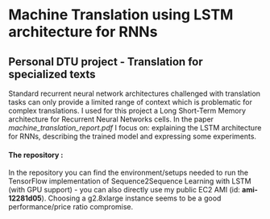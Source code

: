 # Machine Translation using LSTM architecture for RNNs
## Personal DTU project - Translation for specialized texts

Standard recurrent neural network architectures challenged with translation tasks can only provide a limited range of context which is problematic for complex translations. I used for this project a Long Short-Term Memory architecture for Recurrent Neural Networks cells.
In the paper *machine_translation_report.pdf* I focus on: explaining the LSTM architecture for RNNs, describing the trained model and expressing some experiments.

#### The repository :
In the repository you can find the environment/setups needed to run the TensorFlow implementation of Sequence2Sequence Learning with LSTM (with GPU support) - you can also directly use my public EC2 AMI (id: **ami-12281d05**). Choosing a g2.8xlarge instance seems to be a good performance/price ratio compromise.
